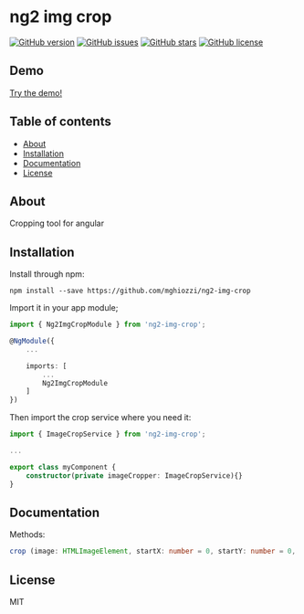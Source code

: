 # ng2 img crop
[![GitHub version](https://badge.fury.io/gh/marcelloghiozzi%2Fng2-img-crop.svg)](https://badge.fury.io/gh/mghiozzi%2Fng2-img-crop)
[![GitHub issues](https://img.shields.io/github/issues/MarcelloGhiozzi/ng2-img-crop.svg)](https://github.com/mghiozzi/ng2-img-crop/issues)
[![GitHub stars](https://img.shields.io/github/stars/MarcelloGhiozzi/ng2-img-crop.svg)](https://github.com/mghiozzi/ng2-img-crop/stargazers)
[![GitHub license](https://img.shields.io/badge/license-MIT-blue.svg)](https://raw.githubusercontent.com/mghiozzi/ng2-img-crop/master/LICENSE)

## Demo
[Try the demo!](https://mghiozzi.github.io/ng2-img-crop/demo/)

## Table of contents

- [About](#about)
- [Installation](#installation)
- [Documentation](#documentation)
- [License](#licence)

## About

Cropping tool for angular

## Installation

Install through npm:

```
npm install --save https://github.com/mghiozzi/ng2-img-crop

```

Import it in your app module;

```typescript
import { Ng2ImgCropModule } from 'ng2-img-crop';

@NgModule({
	...

	imports: [
		...
		Ng2ImgCropModule
	]
})
```
Then import the crop service where you need it:

```typescript
import { ImageCropService } from 'ng2-img-crop';

...

export class myComponent {
	constructor(private imageCropper: ImageCropService){}
}
```


## Documentation

Methods:

```typescript
crop (image: HTMLImageElement, startX: number = 0, startY: number = 0, clipWidth: number, clipHeight: number): Promise<string>

```




## License

MIT
